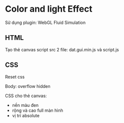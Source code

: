 # Color and light Effect

Sử dụng plugin: WebGL Fluid Simulation

## HTML

Tạo thẻ canvas
script src 2 file: dat.gui.min.js và script.js

## CSS

Reset css

Body: overflow hidden

CSS cho thẻ canvas:

- nền màu đen
- rộng và cao full màn hình
- vị trí absolute
